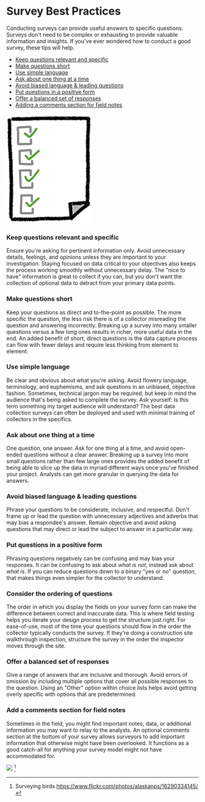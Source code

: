 # Survey Best Practices

Conducting surveys can provide useful answers to specific questions. Surveys don't need to be complex or exhausting to provide valuable information and insights. If you've ever wondered how to conduct a good survey, these tips will help.

* [Keep questions relevant and specific](#relevant)
* [Make questions short](#short)
* [Use simple language](#simple)
* [Ask about one thing at a time](#one-thing)
* [Avoid biased language & leading questions](#biased)
* [Put questions in a positive form](#positive)
* [Offer a balanced set of responses](#balanced)
* [Adding a comments section for field notes](#comments)

![](/assets/best-practices-checklist.jpg)

### Keep questions relevant and specific <a id="relevant"></a>

Ensure you're asking for pertinent information only. Avoid unnecessary details, feelings, and opinions unless they are important to your investigation. Staying focused on data critical to your objectives also keeps the process working smoothly without unnecessary delay. The "nice to have" information is great to collect if you can, but you don't want the collection of optional data to detract from your primary data points. 

### Make questions short <a id="short"></a>

Keep your questions as direct and to-the-point as possible. The more specific the question, the less risk there is of a collector misreading the question and answering incorrectly. Breaking up a survey into many smaller questions versus a few long ones results in richer, more useful data in the end. An added benefit of short, direct questions is the data capture process can flow with fewer delays and require less thinking from element to element.

### Use simple language <a id="simple"></a>

Be clear and obvious about what you're asking. Avoid flowery language, terminology, and euphemisms, and ask questions in an unbiased, objective fashion. Sometimes, technical jargon may be required, but keep in mind the audience that's being asked to complete the survey. Ask yourself: Is this term something my target audience will understand? The best data collection surveys can often be deployed and used with minimal training of collectors in the specifics.

### Ask about one thing at a time <a id="one-thing"></a>

One question, one answer. Ask for one thing at a time, and avoid open-ended questions without a clear answer. Breaking up a survey into more small questions rather than few large ones provides the added benefit of being able to slice up the data in myriad different ways once you've finished your project. Analysts can get more granular in querying the data for answers.

### Avoid biased language & leading questions <a id="biased"></a>

Phrase your questions to be considerate, inclusive, and respectful. Don't frame up or lead the question with unnecessary adjectives and adverbs that may bias a respondee's answer. Remain objective and avoid asking questions that may direct or lead the subject to answer in a particular way.

### Put questions in a positive form <a id="positive"></a>

Phrasing questions negatively can be confusing and may bias your responses. It can be confusing to ask about _what is not_, instead ask about _what is_. If you can reduce questions down to a binary "yes or no" question, that makes things even simpler for the collector to understand.

### Consider the ordering of questions

The order in which you display the fields on your survey form can make the difference between correct and inaccurate data. This is where field testing helps you iterate your design process to get the structure just right. For ease-of-use, most of the time your questions should flow in the order the collector typically conducts the survey. If they're doing a construction site walkthrough inspection, structure the survey in the order the inspector moves through the site.

### Offer a balanced set of responses <a id="balanced"></a>

Give a range of answers that are inclusive and thorough. Avoid errors of omission by including multiple options that cover all possible responses to the question. Using an "Other" option within choice lists helps avoid getting overly specific with options that are predetermined.

### Add a comments section for field notes <a id="comments"></a>

Sometimes in the field, you might find important notes, data, or additional information you may want to relay to the analysts. An optional comments section at the bottom of your survey allows surveyors to add important information that otherwise might have been overlooked. It functions as a good catch-all for anything your survey model might not have accommodated for.

![](https://farm9.staticflickr.com/8680/16290334145_12bf25377d_k_d.jpg) [^1]

[^1]: Surveying birds https://www.flickr.com/photos/alaskanps/16290334145/
